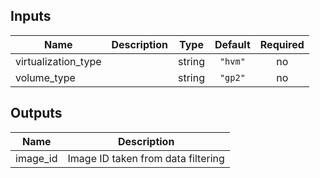 ## Inputs

| Name | Description | Type | Default | Required |
|------|-------------|:----:|:-----:|:-----:|
| virtualization\_type |  | string | `"hvm"` | no |
| volume\_type |  | string | `"gp2"` | no |

## Outputs

| Name | Description |
|------|-------------|
| image\_id | Image ID taken from data filtering |
